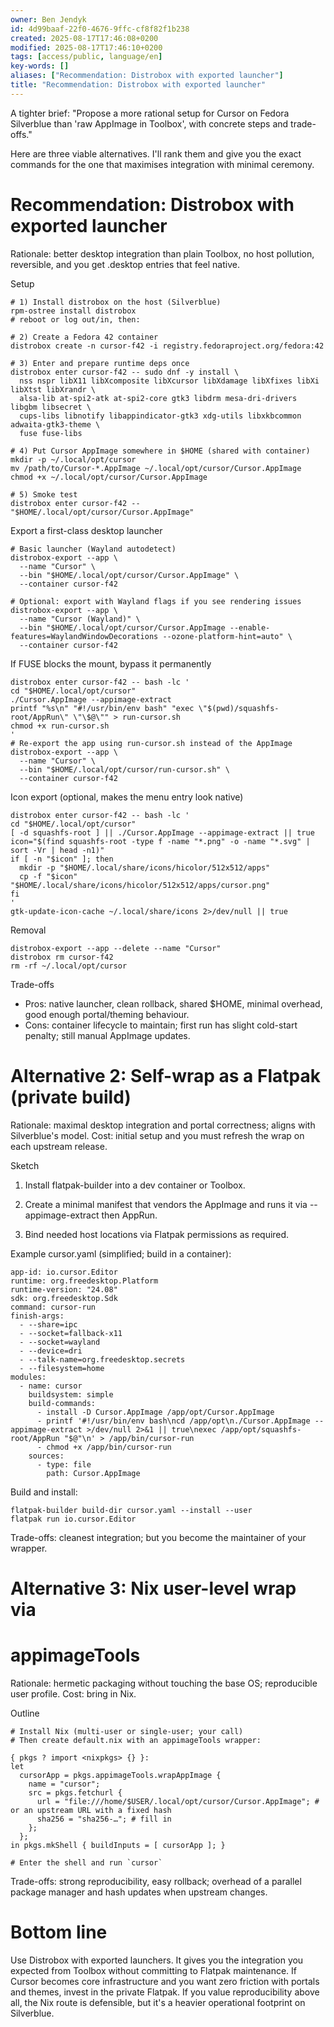 ```yaml
---
owner: Ben Jendyk
id: 4d99baaf-22f0-4676-9ffc-cf8f82f1b238
created: 2025-08-17T17:46:08+0200
modified: 2025-08-17T17:46:10+0200
tags: [access/public, language/en]
key-words: []
aliases: ["Recommendation: Distrobox with exported launcher"]
title: "Recommendation: Distrobox with exported launcher"
---
```


A tighter brief: "Propose a more rational setup for Cursor on Fedora Silverblue than 'raw AppImage in Toolbox', with concrete steps and trade-offs."

  

Here are three viable alternatives. I'll rank them and give you the exact commands for the one that maximises integration with minimal ceremony.

  

# Recommendation: Distrobox with exported launcher

  

Rationale: better desktop integration than plain Toolbox, no host pollution, reversible, and you get .desktop entries that feel native.

  

Setup
    
    
    # 1) Install distrobox on the host (Silverblue)
    rpm-ostree install distrobox
    # reboot or log out/in, then:
    
    # 2) Create a Fedora 42 container
    distrobox create -n cursor-f42 -i registry.fedoraproject.org/fedora:42
    
    # 3) Enter and prepare runtime deps once
    distrobox enter cursor-f42 -- sudo dnf -y install \
      nss nspr libX11 libXcomposite libXcursor libXdamage libXfixes libXi libXtst libXrandr \
      alsa-lib at-spi2-atk at-spi2-core gtk3 libdrm mesa-dri-drivers libgbm libsecret \
      cups-libs libnotify libappindicator-gtk3 xdg-utils libxkbcommon adwaita-gtk3-theme \
      fuse fuse-libs
    
    # 4) Put Cursor AppImage somewhere in $HOME (shared with container)
    mkdir -p ~/.local/opt/cursor
    mv /path/to/Cursor-*.AppImage ~/.local/opt/cursor/Cursor.AppImage
    chmod +x ~/.local/opt/cursor/Cursor.AppImage
    
    # 5) Smoke test
    distrobox enter cursor-f42 -- "$HOME/.local/opt/cursor/Cursor.AppImage"

Export a first-class desktop launcher
    
    
    # Basic launcher (Wayland autodetect)
    distrobox-export --app \
      --name "Cursor" \
      --bin "$HOME/.local/opt/cursor/Cursor.AppImage" \
      --container cursor-f42
    
    # Optional: export with Wayland flags if you see rendering issues
    distrobox-export --app \
      --name "Cursor (Wayland)" \
      --bin "$HOME/.local/opt/cursor/Cursor.AppImage --enable-features=WaylandWindowDecorations --ozone-platform-hint=auto" \
      --container cursor-f42

If FUSE blocks the mount, bypass it permanently
    
    
    distrobox enter cursor-f42 -- bash -lc '
    cd "$HOME/.local/opt/cursor"
    ./Cursor.AppImage --appimage-extract
    printf "%s\n" "#!/usr/bin/env bash" "exec \"$(pwd)/squashfs-root/AppRun\" \"\$@\"" > run-cursor.sh
    chmod +x run-cursor.sh
    '
    # Re-export the app using run-cursor.sh instead of the AppImage
    distrobox-export --app \
      --name "Cursor" \
      --bin "$HOME/.local/opt/cursor/run-cursor.sh" \
      --container cursor-f42

Icon export (optional, makes the menu entry look native)
    
    
    distrobox enter cursor-f42 -- bash -lc '
    cd "$HOME/.local/opt/cursor"
    [ -d squashfs-root ] || ./Cursor.AppImage --appimage-extract || true
    icon="$(find squashfs-root -type f -name "*.png" -o -name "*.svg" | sort -Vr | head -n1)"
    if [ -n "$icon" ]; then
      mkdir -p "$HOME/.local/share/icons/hicolor/512x512/apps"
      cp -f "$icon" "$HOME/.local/share/icons/hicolor/512x512/apps/cursor.png"
    fi
    '
    gtk-update-icon-cache ~/.local/share/icons 2>/dev/null || true

Removal
    
    
    distrobox-export --app --delete --name "Cursor"
    distrobox rm cursor-f42
    rm -rf ~/.local/opt/cursor

Trade-offs

- Pros: native launcher, clean rollback, shared $HOME, minimal overhead, good enough portal/theming behaviour.
- Cons: container lifecycle to maintain; first run has slight cold-start penalty; still manual AppImage updates.

  

# Alternative 2: Self-wrap as a Flatpak (private build)

  

Rationale: maximal desktop integration and portal correctness; aligns with Silverblue's model. Cost: initial setup and you must refresh the wrap on each upstream release.

  

Sketch

1. Install flatpak-builder into a dev container or Toolbox.

2. Create a minimal manifest that vendors the AppImage and runs it via --appimage-extract then AppRun.

3. Bind needed host locations via Flatpak permissions as required.

  

Example cursor.yaml (simplified; build in a container):
    
    
    app-id: io.cursor.Editor
    runtime: org.freedesktop.Platform
    runtime-version: "24.08"
    sdk: org.freedesktop.Sdk
    command: cursor-run
    finish-args:
      - --share=ipc
      - --socket=fallback-x11
      - --socket=wayland
      - --device=dri
      - --talk-name=org.freedesktop.secrets
      - --filesystem=home
    modules:
      - name: cursor
        buildsystem: simple
        build-commands:
          - install -D Cursor.AppImage /app/opt/Cursor.AppImage
          - printf '#!/usr/bin/env bash\ncd /app/opt\n./Cursor.AppImage --appimage-extract >/dev/null 2>&1 || true\nexec /app/opt/squashfs-root/AppRun "$@"\n' > /app/bin/cursor-run
          - chmod +x /app/bin/cursor-run
        sources:
          - type: file
            path: Cursor.AppImage

Build and install:
    
    
    flatpak-builder build-dir cursor.yaml --install --user
    flatpak run io.cursor.Editor

Trade-offs: cleanest integration; but you become the maintainer of your wrapper.

  

# Alternative 3: Nix user-level wrap via

# appimageTools

  

Rationale: hermetic packaging without touching the base OS; reproducible user profile. Cost: bring in Nix.

  

Outline
    
    
    # Install Nix (multi-user or single-user; your call)
    # Then create default.nix with an appimageTools wrapper:
    
    { pkgs ? import <nixpkgs> {} }:
    let
      cursorApp = pkgs.appimageTools.wrapAppImage {
        name = "cursor";
        src = pkgs.fetchurl {
          url = "file:///home/$USER/.local/opt/cursor/Cursor.AppImage"; # or an upstream URL with a fixed hash
          sha256 = "sha256-…"; # fill in
        };
      };
    in pkgs.mkShell { buildInputs = [ cursorApp ]; }
    
    # Enter the shell and run `cursor`

Trade-offs: strong reproducibility, easy rollback; overhead of a parallel package manager and hash updates when upstream changes.

  

# Bottom line

  

Use Distrobox with exported launchers. It gives you the integration you expected from Toolbox without committing to Flatpak maintenance. If Cursor becomes core infrastructure and you want zero friction with portals and themes, invest in the private Flatpak. If you value reproducibility above all, the Nix route is defensible, but it's a heavier operational footprint on Silverblue.